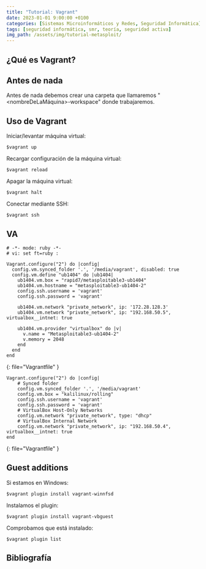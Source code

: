 ```yaml
---
title: "Tutorial: Vagrant"
date: 2023-01-01 9:00:00 +0100
categories: [Sistemas Microinformáticos y Redes, Seguridad Informática]
tags: [seguridad informática, smr, teoría, seguridad activa]
img_path: /assets/img/tutorial-metasploit/
---
```


## ¿Qué es Vagrant?

## Antes de nada

Antes de nada debemos crear una carpeta que llamaremos "<nombreDeLaMáquina>-workspace" donde trabajaremos.

## Uso de Vagrant

Iniciar/levantar máquina virtual:

```console
$vagrant up
```

Recargar configuración de la máquina virtual:

```console
$vagrant reload
```

Apagar la máquina virtual:

```console
$vagrant halt
```

Conectar mediante SSH:

```console
$vagrant ssh
```

## VA

```
# -*- mode: ruby -*-
# vi: set ft=ruby :

Vagrant.configure("2") do |config|
  config.vm.synced_folder '.', '/media/vagrant', disabled: true
  config.vm.define "ub1404" do |ub1404|
    ub1404.vm.box = "rapid7/metasploitable3-ub1404"
    ub1404.vm.hostname = "metasploitable3-ub1404-2"
    config.ssh.username = 'vagrant'
    config.ssh.password = 'vagrant'

    ub1404.vm.network "private_network", ip: '172.28.128.3'
    ub1404.vm.network "private_network", ip: "192.168.50.5", virtualbox__intnet: true

    ub1404.vm.provider "virtualbox" do |v|
      v.name = "Metasploitable3-ub1404-2"
      v.memory = 2048
    end
  end
end

```
{: file="Vagrantfile" }

```
Vagrant.configure("2") do |config|
    # Synced folder
    config.vm.synced_folder '.', '/media/vagrant'
    config.vm.box = "kalilinux/rolling"
    config.ssh.username = 'vagrant'
    config.ssh.password = 'vagrant'
    # VirtualBox Host-Only Networks
    config.vm.network "private_network", type: "dhcp"
    # VirtualBox Internal Network
    config.vm.network "private_network", ip: "192.168.50.4", virtualbox__intnet: true
end
```
{: file="Vagrantfile" }

## Guest additions


Si estamos en Windows:

```console
$vagrant plugin install vagrant-winnfsd
```

Instalamos el plugin:

```console
$vagrant plugin install vagrant-vbguest
```


Comprobamos que está instalado:

```console
$vagrant plugin list
```

## Bibliografía

